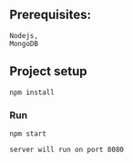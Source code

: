 ## Prerequisites:
```
Nodejs,
MongoDB
```


## Project setup
```
npm install
```

### Run
```
npm start

server will run on port 8080
```
